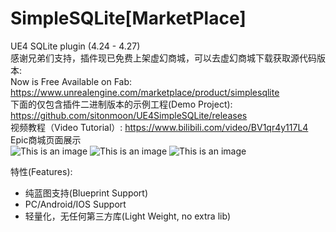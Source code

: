 # SimpleSQLite[MarketPlace] 
UE4 SQLite plugin  (4.24 - 4.27)  <br> 感谢兄弟们支持，插件现已免费上架虚幻商城，可以去虚幻商城下载获取源代码版本:<br> Now is Free Available on Fab: https://www.unrealengine.com/marketplace/product/simplesqlite <br>
下面的仅包含插件二进制版本的示例工程(Demo Project): <br> https://github.com/sitonmoon/UE4SimpleSQLite/releases <br>
视频教程（Video Tutorial）: https://www.bilibili.com/video/BV1qr4y117L4 <br>
Epic商城页面展示<br>
![This is an image](https://github.com/sitonmoon/UE4SimpleSQLite/blob/main/title.jpg)
![This is an image](https://github.com/sitonmoon/UE4SimpleSQLite/blob/main/Demo1.png)
![This is an image](https://github.com/sitonmoon/UE4SimpleSQLite/blob/main/demo2.jpg)

特性(Features):
- 纯蓝图支持(Blueprint Support)
- PC/Android/IOS Support
- 轻量化，无任何第三方库(Light Weight, no extra lib)

